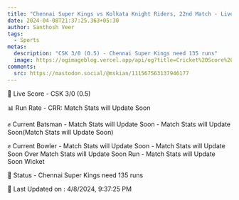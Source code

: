```yaml
---
title: "Chennai Super Kings vs Kolkata Knight Riders, 22nd Match - Live Cricket Score"
date: 2024-04-08T21:37:25.363+05:30
author: Santhosh Veer
tags:
  - Sports
metas:
  description: "CSK 3/0 (0.5) - Chennai Super Kings need 135 runs"
  image: https://ogimageblog.vercel.app/api/og?title=Cricket%20Score%20%F0%9F%8F%8F
comments:
  src: https://mastodon.social/@mskian/111567563137946177
---
```


🔴 Live Score - CSK 3/0 (0.5)  

📊 Run Rate - CRR: Match Stats will Update Soon  

✊ Current Batsman - Match Stats will Update Soon - Match Stats will Update Soon(Match Stats will Update Soon)  

✊ Current Bowler - Match Stats will Update Soon - Match Stats will Update Soon Over Match Stats will Update Soon Run - Match Stats will Update Soon Wicket  

📑 Status - Chennai Super Kings need 135 runs

<!--more-->

📝 Last Updated on : 4/8/2024, 9:37:25 PM
